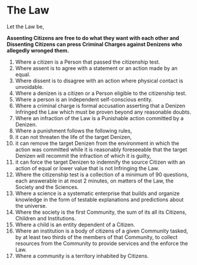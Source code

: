 # The Law
Let the Law be,

**Assenting Citizens are free to do what they want with each other and Dissenting Citizens can press Criminal Charges against Denizens who allegedly wronged them.**

1. Where a citizen is a Person that passed the citizenship test.
1. Where assent is to agree with a statement or an action made by an equal.
1. Where dissent is to disagree with an action where physical contact is unvoidable.
1. Where a denizen is a citizen or a Person eligible to the citizenship test.
1. Where a person is an independent self-conscious entity.
1. Where a criminal charge is formal accusation asserting that a Denizen Infringed the Law which must be proven beyond any reasonable doubts.
1. Where an infraction of the Law is a Punishable action committed by a Denizen.
1. Where a punishment follows the following rules,
 1. it can not threaten the life of the target Denizen,
 1. it can remove the target Denizen from the environment in which the action was committed while it is reasonably foreseeable that the target Denizen will recommit the infraction of which it is guilty,
 1. it can force the target Denizen to indemnify the source Citizen with an action of equal or lower value that is not Infringing the Law.
1. Where the citizenship test is a collection of a minimum of 90 questions, each answerable in at most 2 minutes, on matters of the Law, the Society and the Sciences.
1. Where a science is a systematic enterprise that builds and organize knowledge in the form of testable explanations and predictions about the universe.
1. Where the society is the first Community, the sum of its all its Citizens, Children and Institutions.
1. Where a child is an entity dependent of a Citizen.
1. Where an institution is a body of citizens of a given Community tasked, by at least two thirds of the members of that Community, to collect resources from the Community to provide services and the enforce the Law.
1. Where a community is a territory inhabited by Citizens.
